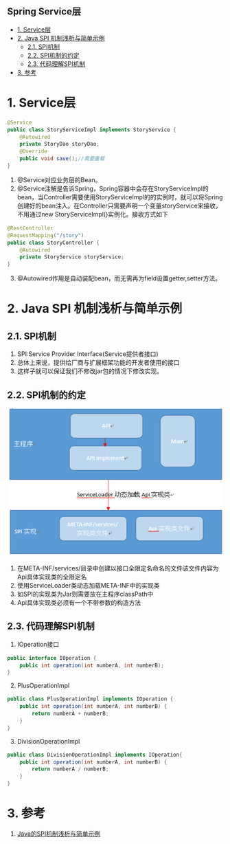 Spring Service层
---

<!-- TOC -->

- [1. Service层](#1-service层)
- [2. Java SPI 机制浅析与简单示例](#2-java-spi-机制浅析与简单示例)
  - [2.1. SPI机制](#21-spi机制)
  - [2.2. SPI机制的约定](#22-spi机制的约定)
  - [2.3. 代码理解SPI机制](#23-代码理解spi机制)
- [3. 参考](#3-参考)

<!-- /TOC -->

# 1. Service层
```java
@Service
public class StoryServiceImpl implements StoryService {
    @Autowired
    private StoryDao storyDao;
    @Override
    public void save();//需要重载
}
```
1. @Service对应业务层的Bean。
2. @Service注解是告诉Spring，Spring容器中会存在StoryServiceImpl的bean，当Controller需要使用StoryServiceImpl的的实例时，就可以将Spring创建好的bean注入。在Controller只需要声明一个变量storyService来接收，不用通过new StoryServiceImpl()实例化。接收方式如下
```java
@RestController
@RequestMapping("/story")
public class StoryController {
    @Autowired
    private StoryService storyService;
}
```
3. @Autowired作用是自动装配bean，而无需再为field设置getter,setter方法。

# 2. Java SPI 机制浅析与简单示例

## 2.1. SPI机制
1. SPI:Service Provider Interface(Service提供者接口)
2. 总体上来说，提供给厂商与扩展框架功能的开发者使用的接口
3. 这样子就可以保证我们不修改jar包的情况下修改实现。

## 2.2. SPI机制的约定

![](img/service/1.png)

1. 在META-INF/services/目录中创建以接口全限定名命名的文件该文件内容为Api具体实现类的全限定名
2. 使用ServiceLoader类动态加载META-INF中的实现类
3. 如SPI的实现类为Jar则需要放在主程序classPath中
4. Api具体实现类必须有一个不带参数的构造方法

## 2.3. 代码理解SPI机制
1. IOperation接口
```java
public interface IOperation {
	public int operation(int numberA, int numberB);
}
```
2. PlusOperationImpl
```java
public class PlusOperationImpl implements IOperation {
    public int operation(int numberA, int numberB) {
        return numberA + numberB;
    }
}
```
3. DivisionOperationImpl
```java
public class DivisionOperationImpl implements IOperation{
    public int operation(int numberA, int numberB) {
        return numberA / numberB;
    }
}
```

# 3. 参考
1. <a href = "https://blog.csdn.net/zmx729618/article/details/53285416">Java的SPI机制浅析与简单示例</a>